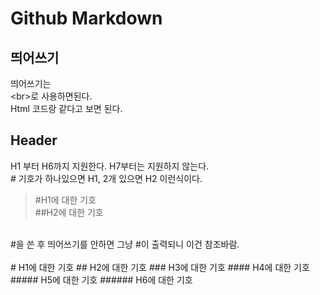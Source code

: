 # Github Markdown 

## 띄어쓰기
띄어쓰기는<br>
&#60;br&#62;로 사용하면된다. <br>
Html 코드랑 같다고 보면 된다.

## Header

H1 부터 H6까지 지원한다. H7부터는 지원하지 않는다.<br>
&#35; 기호가 하나있으면 H1, 2개 있으면 H2 이런식이다.<br>
>#H1에 대한 기호 <br>
>##H2에 대한 기호<br>
<br>
&#35;을 쓴 후 띄어쓰기를 안하면 그냥 &#35;이 출력되니 이건 참조바람.<br>
<br>
# H1에 대한 기호 
## H2에 대한 기호
### H3에 대한 기호 
#### H4에 대한 기호
##### H5에 대한 기호
###### H6에 대한 기호